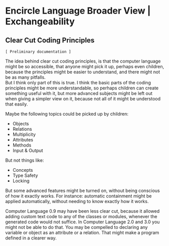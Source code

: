 ﻿Encircle Language Broader View | Exchangeability
================================================

Clear Cut Coding Principles
---------------------------

`[ Preliminary documentation ]`

The idea behind clear cut coding principles, is that the computer language might be so accessible, that anyone might pick it up, perhaps even children, because the principles might be easier to understand, and there might not be as many pitfalls.  
But I think only part of this is true. I think the basic parts of the coding principles might be more understandable, so perhaps children can create something useful with it, but more advanced subjects might be left out when giving a simpler view on it, because not all of it might be understood that easily.

Maybe the following topics could be picked up by children:

- Objects
- Relations
- Multiplicity
- Attributes
- Methods
- Input & Output

But not things like:

- Concepts
- Type Safety
- Locking

But some advanced features might be turned on, without being conscious of how it exactly works. For instance: automatic containment might be applied automatically, without needing to know exactly how it works.

Computer Language 0.9 may have been less clear cut, because it allowed adding custom text code to any of the classes or modules, whenever the generated code would not suffice. In Computer Language 2.0 and 3.0 you might not be able to do that. You may be compelled to declaring any variable or object as an attribute or a relation. That might make a program defined in a clearer way.